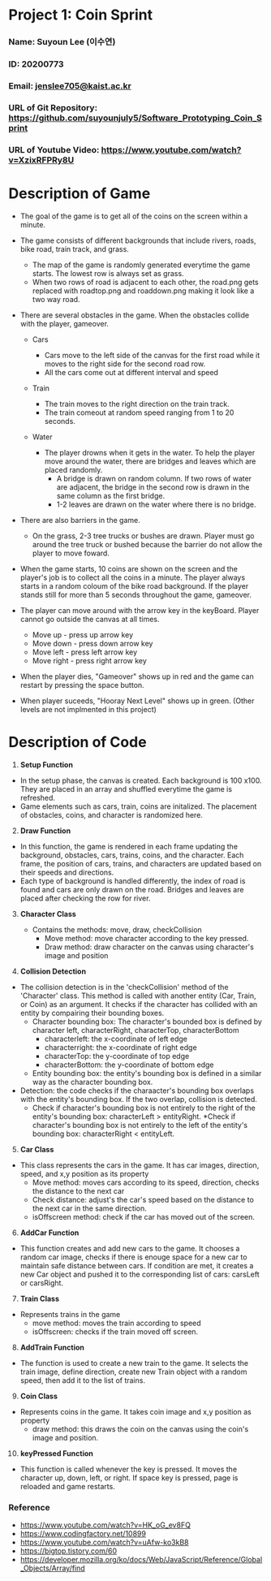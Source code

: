 # Project 1: Coin Sprint

### Name: Suyoun Lee (이수연)
### ID: 20200773
### Email: jenslee705@kaist.ac.kr
### URL of Git Repository: https://github.com/suyounjuly5/Software_Prototyping_Coin_Sprint
### URL of Youtube Video: https://www.youtube.com/watch?v=XzixRFPRy8U

# **Description of Game**
* The goal of the game is to get all of the coins on the screen within a minute.
* The game consists of different backgrounds that include rivers, roads, bike road, train track, and grass. 
    * The map of the game is randomly generated everytime the game starts. The lowest row is always set as grass. 
    * When two rows of road is adjacent to each other, the road.png gets replaced with roadtop.png and roaddown.png making it look like a two way road.

* There are several obstacles in the game. When the obstacles collide with the player, gameover. 

    * Cars
        * Cars move to the left side of the canvas for the first road while it moves to the right side for the second road row.
        * All the cars come out at different interval and speed

    * Train 
        * The train moves to the right direction on the train track. 
        * The train comeout at random speed ranging from 1 to 20 seconds. 

    * Water
        * The player drowns when it gets in the water. To help the player move around the water, there are bridges and leaves which are placed randomly. 
            * A bridge is drawn on random column. If two rows of water are adjacent, the bridge in the second row is drawn in the same column as the first bridge.
            * 1-2 leaves are drawn on the water where there is no bridge. 

* There are also barriers in the game.
    * On the grass, 2-3 tree trucks or bushes are drawn. Player must go around the tree truck or bushed because the barrier do not allow the player to move foward. 

* When the game starts, 10 coins are shown on the screen and the player's job is to collect all the coins in a minute. The player always starts in a random coloum of the bike road background. If the player stands still for more than 5 seconds throughout the game, gameover. 

* The player can move around with the arrow key in the keyBoard. Player cannot go outside the canvas at all times.
    * Move up - press up arrow key
    * Move down - press down arrow key
    * Move left - press left arrow key
    * Move right - press right arrow key

* When the player dies, "Gameover" shows up in red and the game can restart by pressing the space button.

* When player suceeds, "Hooray Next Level" shows up in green. (Other levels are not implmented in this project)

# **Description of Code**
1. **Setup Function**
* In the setup phase, the canvas is created. Each background is 100 x100. They are placed in an array and shuffled everytime the game is refreshed. 
* Game elements such as cars, train, coins are initalized. The placement of obstacles, coins, and character is randomized here. 

2. **Draw Function**
* In this function, the game is rendered in each frame updating the background, obstacles, cars, trains, coins, and the character. Each frame, the position of cars, trains, and characters are updated based on their speeds and directions. 
* Each type of background is handled differently, the index of road is found and cars are only drawn on the road. Bridges and leaves are placed after checking the row for river. 


3. **Character Class**
    * Contains the methods: move, draw, checkCollision
        * Move method: move character according to the key pressed.
        * Draw method: draw character on the canvas using character's image and position
        
4. **Collision Detection**
* The collision detection is in the 'checkCollision' method of the 'Character' class. This method is called with another entity (Car, Train, or Coin) as an argument. It checks if the character has collided with an entity by compairing their bounding boxes. 
    * Character bounding box: The character's bounded box is defined by character left, characterRight, characterTop, characterBottom
        * characterleft: the x-coordinate of left edge
        * characterright: the x-coordinate of right edge
        * characterTop: the y-coordinate of top edge
        * characterBottom: the y-coordinate of bottom edge
    * Entity bounding box: the entity's bounding box is defined in a similar way as the character bounding box.
* Detection: the code checks if the charaacter's bounding box overlaps with the entity's bounding box. If the two overlap, collision is detected. 
    * Check if character's bounding box is not entirely to the right of the entity's bounding box: characterLeft > entityRight.
    *Check if character's bounding box is not entirely to the left of the entity's bounding box: characterRight < entityLeft.

5. **Car Class**
* This class represents the cars in the game. It has car images, direction, speed, and x,y position as its property
    * Move method: moves cars according to its speed, direction, checks the distance to the next car
    * Check distance: adjust's the car's speed based on the distance to the next car in the same direction.
    * isOffscreen method: check if the car has moved out of the screen. 

6. **AddCar Function**
* This function creates and add new cars to the game. It chooses a random car image, checks if there is enouge space for a new car to maintain safe distance between cars. If condition are met, it creates a new Car object and pushed it to the corresponding list of cars: carsLeft or carsRight.

7. **Train Class**
* Represents trains in the game
    * move method: moves the train according to speed
    * isOffscreen: checks if the train moved off screen.

8. **AddTrain Function**
* The function is used to create a new train to the game. It selects the train image, define direction, create new Train object with a random speed, then add it to the list of trains.

9. **Coin Class**
* Represents coins in the game. It takes coin image and x,y position as property
    * draw method: this draws the coin on the canvas using the coin's image and position. 

10. **keyPressed Function**
* This function is called whenever the key is pressed. It moves the character up, down, left, or right. If space key is pressed, page is reloaded and game restarts. 
    

### **Reference**
* https://www.youtube.com/watch?v=HK_oG_ev8FQ
* https://www.codingfactory.net/10899
* https://www.youtube.com/watch?v=uAfw-ko3kB8 
* https://bigtop.tistory.com/60
* https://developer.mozilla.org/ko/docs/Web/JavaScript/Reference/Global_Objects/Array/find
